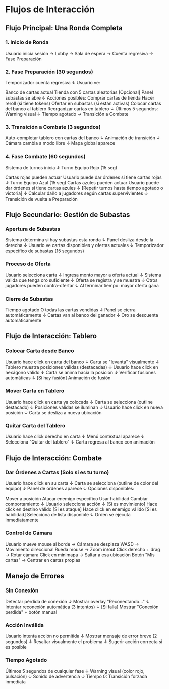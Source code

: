 # Flujos de Interacción

## Flujo Principal: Una Ronda Completa

### 1. Inicio de Ronda
Usuario inicia sesión → Lobby → Sala de espera → Cuenta regresiva → Fase Preparación

### 2. Fase Preparación (30 segundos)
Temporizador cuenta regresiva
↓
Usuario ve:

Banco de cartas actual
Tienda con 5 cartas aleatorias
[Opcional] Panel subastas se abre
↓
Acciones posibles:
Comprar cartas de tienda
Hacer reroll (si tiene tokens)
Ofertar en subastas (si están activas)
Colocar cartas del banco al tablero
Reorganizar cartas en tablero
↓
Últimos 5 segundos: Warning visual
↓
Tiempo agotado → Transición a Combate


### 3. Transición a Combate (3 segundos)
Auto-completar tablero con cartas del banco
↓
Animación de transición
↓
Cámara cambia a modo libre
↓
Mapa global aparece

### 4. Fase Combate (60 segundos)
Sistema de turnos inicia
↓
Turno Equipo Rojo (15 seg)

Cartas rojas pueden actuar
Usuario puede dar órdenes si tiene cartas rojas
↓
Turno Equipo Azul (15 seg)
Cartas azules pueden actuar
Usuario puede dar órdenes si tiene cartas azules
↓
[Repetir turnos hasta tiempo agotado o victoria]
↓
Calcular daño a jugadores según cartas supervivientes
↓
Transición de vuelta a Preparación


## Flujo Secundario: Gestión de Subastas

### Apertura de Subastas
Sistema determina si hay subastas esta ronda
↓
Panel desliza desde la derecha
↓
Usuario ve cartas disponibles y ofertas actuales
↓
Temporizador específico de subastas (15 segundos)

### Proceso de Oferta
Usuario selecciona carta
↓
Ingresa monto mayor a oferta actual
↓
Sistema valida que tenga oro suficiente
↓
Oferta se registra y se muestra
↓
Otros jugadores pueden contra-ofertar
↓
Al terminar tiempo: mayor oferta gana

### Cierre de Subastas
Tiempo agotado O todas las cartas vendidas
↓
Panel se cierra automáticamente
↓
Cartas van al banco del ganador
↓
Oro se descuenta automáticamente

## Flujo de Interacción: Tablero

### Colocar Carta desde Banco
Usuario hace click en carta del banco
↓
Carta se "levanta" visualmente
↓
Tablero muestra posiciones válidas (destacadas)
↓
Usuario hace click en hexágono válido
↓
Carta se anima hacia la posición
↓
Verificar fusiones automáticas
↓
[Si hay fusión] Animación de fusión

### Mover Carta en Tablero
Usuario hace click en carta ya colocada
↓
Carta se selecciona (outline destacado)
↓
Posiciones válidas se iluminan
↓
Usuario hace click en nueva posición
↓
Carta se desliza a nueva ubicación

### Quitar Carta del Tablero
Usuario hace click derecho en carta
↓
Menú contextual aparece
↓
Selecciona "Quitar del tablero"
↓
Carta regresa al banco con animación

## Flujo de Interacción: Combate

### Dar Órdenes a Cartas (Solo si es tu turno)
Usuario hace click en su carta
↓
Carta se selecciona (outline de color del equipo)
↓
Panel de órdenes aparece
↓
Opciones disponibles:

Mover a posición
Atacar enemigo específico
Usar habilidad
Cambiar comportamiento
↓
Usuario selecciona acción
↓
[Si es movimiento] Hace click en destino válido
[Si es ataque] Hace click en enemigo válido
[Si es habilidad] Selecciona de lista disponible
↓
Orden se ejecuta inmediatamente


### Control de Cámara
Usuario mueve mouse al borde → Cámara se desplaza
WASD → Movimiento direccional
Rueda mouse → Zoom in/out
Click derecho + drag → Rotar cámara
Click en minimapa → Saltar a esa ubicación
Botón "Mis cartas" → Centrar en cartas propias

## Manejo de Errores

### Sin Conexión
Detectar pérdida de conexión
↓
Mostrar overlay "Reconectando..."
↓
Intentar reconexión automática (3 intentos)
↓
[Si falla] Mostrar "Conexión perdida" + botón manual

### Acción Inválida
Usuario intenta acción no permitida
↓
Mostrar mensaje de error breve (2 segundos)
↓
Resaltar visualmente el problema
↓
Sugerir acción correcta si es posible

### Tiempo Agotado
Últimos 5 segundos de cualquier fase
↓
Warning visual (color rojo, pulsación)
↓
Sonido de advertencia
↓
Tiempo 0: Transición forzada inmediata